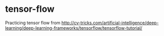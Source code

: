# tensor-flow
Practicing tensor flow from http://cv-tricks.com/artificial-intelligence/deep-learning/deep-learning-frameworks/tensorflow/tensorflow-tutorial/
